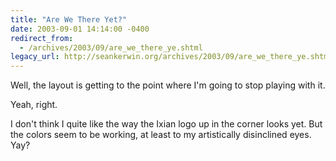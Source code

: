 ```yaml
---
title: "Are We There Yet?"
date: 2003-09-01 14:14:00 -0400
redirect_from:
  - /archives/2003/09/are_we_there_ye.shtml
legacy_url: http://seankerwin.org/archives/2003/09/are_we_there_ye.shtml
---
```

Well, the layout is getting to the point where I'm going to stop playing with it.

Yeah, right.

I don't think I quite like the way the Ixian logo up in the corner looks yet. But the colors seem to be working, at least to my artistically disinclined eyes. Yay?
